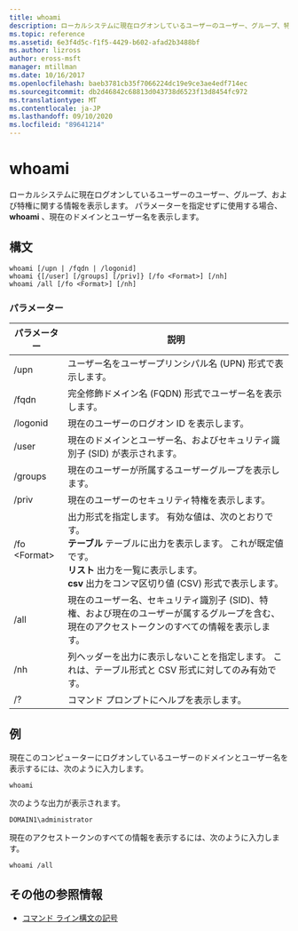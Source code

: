 ```yaml
---
title: whoami
description: ローカルシステムに現在ログオンしているユーザーのユーザー、グループ、特権に関する情報を表示する、whoami の参照記事です。
ms.topic: reference
ms.assetid: 6e3f4d5c-f1f5-4429-b602-afad2b3488bf
ms.author: lizross
author: eross-msft
manager: mtillman
ms.date: 10/16/2017
ms.openlocfilehash: baeb3781cb35f7066224dc19e9ce3ae4edf714ec
ms.sourcegitcommit: db2d46842c68813d043738d6523f13d8454fc972
ms.translationtype: MT
ms.contentlocale: ja-JP
ms.lasthandoff: 09/10/2020
ms.locfileid: "89641214"
---
```

# <a name="whoami"></a>whoami



ローカルシステムに現在ログオンしているユーザーのユーザー、グループ、および特権に関する情報を表示します。 パラメーターを指定せずに使用する場合、 **whoami** 、現在のドメインとユーザー名を表示します。



## <a name="syntax"></a>構文

```
whoami [/upn | /fqdn | /logonid]
whoami {[/user] [/groups] [/priv]} [/fo <Format>] [/nh]
whoami /all [/fo <Format>] [/nh]
```

### <a name="parameters"></a>パラメーター

|パラメーター|説明|
|---------|-----------|
|/upn|ユーザー名をユーザープリンシパル名 (UPN) 形式で表示します。|
|/fqdn|完全修飾ドメイン名 (FQDN) 形式でユーザー名を表示します。|
|/logonid|現在のユーザーのログオン ID を表示します。|
|/user|現在のドメインとユーザー名、およびセキュリティ識別子 (SID) が表示されます。|
|/groups|現在のユーザーが所属するユーザーグループを表示します。|
|/priv|現在のユーザーのセキュリティ特権を表示します。|
|/fo \<Format>|出力形式を指定します。 有効な値は、次のとおりです。</br>**テーブル** テーブルに出力を表示します。 これが既定値です。</br>**リスト** 出力を一覧に表示します。</br>**csv** 出力をコンマ区切り値 (CSV) 形式で表示します。|
|/all|現在のユーザー名、セキュリティ識別子 (SID)、特権、および現在のユーザーが属するグループを含む、現在のアクセストークンのすべての情報を表示します。|
|/nh|列ヘッダーを出力に表示しないことを指定します。 これは、テーブル形式と CSV 形式に対してのみ有効です。|
|/?|コマンド プロンプトにヘルプを表示します。|

## <a name="examples"></a>例

現在このコンピューターにログオンしているユーザーのドメインとユーザー名を表示するには、次のように入力します。
```
whoami
```
次のような出力が表示されます。
```
DOMAIN1\administrator
```
現在のアクセストークンのすべての情報を表示するには、次のように入力します。
```
whoami /all
```

## <a name="additional-references"></a>その他の参照情報

- [コマンド ライン構文の記号](command-line-syntax-key.md)